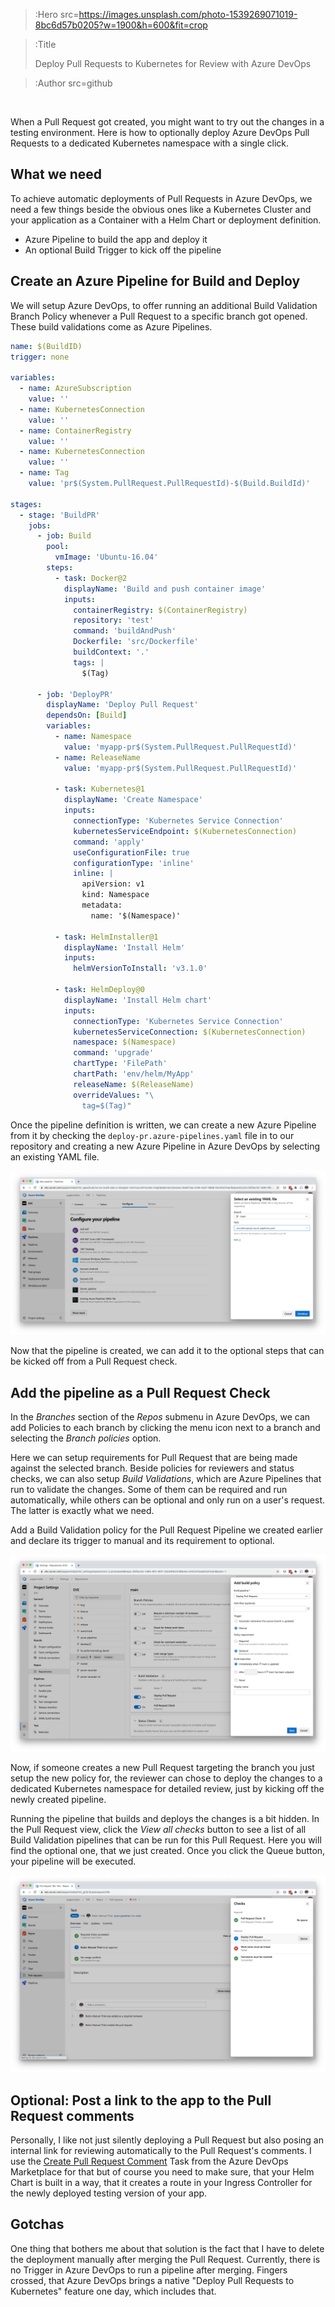 > :Hero src=https://images.unsplash.com/photo-1539269071019-8bc6d57b0205?w=1900&h=600&fit=crop


> :Title
>
> Deploy Pull Requests to Kubernetes for Review with Azure DevOps

> :Author src=github

<br>

When a Pull Request got created, you might want to try out the changes in a testing environment. Here is how to optionally deploy Azure DevOps Pull Requests to a dedicated Kubernetes namespace with a single click.

## What we need

To achieve automatic deployments of Pull Requests in Azure DevOps, we need a few things beside the obvious ones like a Kubernetes Cluster and your application as a Container with a Helm Chart or deployment definition.

- Azure Pipeline to build the app and deploy it
- An optional Build Trigger to kick off the pipeline

## Create an Azure Pipeline for Build and Deploy

We will setup Azure DevOps, to offer running an additional Build Validation Branch Policy whenever a Pull Request to a specific branch got opened. These build validations come as Azure Pipelines.

```yaml
name: $(BuildID)
trigger: none

variables:
  - name: AzureSubscription
    value: ''
  - name: KubernetesConnection
    value: ''
  - name: ContainerRegistry
    value: ''
  - name: KubernetesConnection
    value: ''
  - name: Tag
    value: 'pr$(System.PullRequest.PullRequestId)-$(Build.BuildId)'

stages:
  - stage: 'BuildPR'
    jobs:
      - job: Build
        pool:
          vmImage: 'Ubuntu-16.04'
        steps:
          - task: Docker@2
            displayName: 'Build and push container image'
            inputs:
              containerRegistry: $(ContainerRegistry)
              repository: 'test'
              command: 'buildAndPush'
              Dockerfile: 'src/Dockerfile'
              buildContext: '.'
              tags: |
                $(Tag)

      - job: 'DeployPR'
        displayName: 'Deploy Pull Request'
        dependsOn: [Build]
        variables:
          - name: Namespace
            value: 'myapp-pr$(System.PullRequest.PullRequestId)'
          - name: ReleaseName
            value: 'myapp-pr$(System.PullRequest.PullRequestId)'

          - task: Kubernetes@1
            displayName: 'Create Namespace'
            inputs:
              connectionType: 'Kubernetes Service Connection'
              kubernetesServiceEndpoint: $(KubernetesConnection)
              command: 'apply'
              useConfigurationFile: true
              configurationType: 'inline'
              inline: |
                apiVersion: v1
                kind: Namespace
                metadata:
                  name: '$(Namespace)'

          - task: HelmInstaller@1
            displayName: 'Install Helm'
            inputs:
              helmVersionToInstall: 'v3.1.0'

          - task: HelmDeploy@0
            displayName: 'Install Helm chart'
            inputs:
              connectionType: 'Kubernetes Service Connection'
              kubernetesServiceConnection: $(KubernetesConnection)
              namespace: $(Namespace)
              command: 'upgrade'
              chartType: 'FilePath'
              chartPath: 'env/helm/MyApp'
              releaseName: $(ReleaseName)
              overrideValues: "\
                tag=$(Tag)"
```

Once the pipeline definition is written, we can create a new Azure Pipeline from it by checking the `deploy-pr.azure-pipelines.yaml` file in to our repository and creating a new Azure Pipeline in Azure DevOps by selecting an existing YAML file.

![Create a new Pipeline in Azure DevOps from an existing YAML file](img/2020-07-20_Deploy-PR-AzureDevops_Untitled.png)

Now that the pipeline is created, we can add it to the optional steps that can be kicked off from a Pull Request check.

## Add the pipeline as a Pull Request Check

In the *Branches* section of the *Repos* submenu in Azure DevOps, we can add Policies to each branch by clicking the menu icon next to a branch and selecting the *Branch policies* option.

Here we can setup requirements for Pull Request that are being made against the selected branch. Beside policies for reviewers and status checks, we can also setup *Build Validations*, which are Azure Pipelines that run to validate the changes. Some of them can be required and run automatically, while others can be optional and only run on a user's request. The latter is exactly what we need.

Add a Build Validation policy for the Pull Request Pipeline we created earlier and declare its trigger to manual and its requirement to optional.

![Create a new optional and manual Build Validation policy for the Azure Pipeline that builds and deploys the Pull Request](img/2020-07-20_Deploy-PR-AzureDevops_Untitled2.png)

Now, if someone creates a new Pull Request targeting the branch you just setup the new policy for, the reviewer can chose to deploy the changes to a dedicated Kubernetes namespace for detailed review, just by kicking off the newly created pipeline.

Running the pipeline that builds and deploys the changes is a bit hidden. In the Pull Request view, click the *View all checks* button to see a list of all Build Validation pipelines that can be run for this Pull Request. Here you will find the optional one, that we just created. Once you click the Queue button, your pipeline will be executed.

![Deploy a Pull Request by queueing the optional pipeline hidden in the Checks](img/2020-07-20_Deploy-PR-AzureDevops_Untitled3.png)

## Optional: Post a link to the app to the Pull Request comments

Personally, I like not just silently deploying a Pull Request but also posing an internal link for reviewing automatically to the Pull Request's comments. I use the [Create Pull Request Comment](https://marketplace.visualstudio.com/items?itemName=CSE-DevOps.create-pr-comment-task) Task from the Azure DevOps Marketplace for that but of course you need to make sure, that your Helm Chart is built in a way, that it creates a route in your Ingress Controller for the newly deployed testing version of your app.

## Gotchas

One thing that bothers me about that solution is the fact that I have to delete the deployment manually after merging the Pull Request. Currently, there is no Trigger in Azure DevOps to run a pipeline after merging. Fingers crossed, that Azure DevOps brings a native "Deploy Pull Requests to Kubernetes" feature one day, which includes that.
